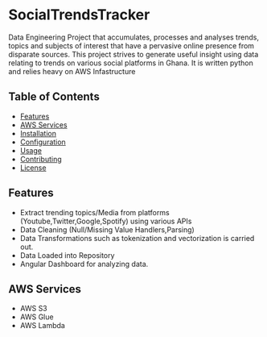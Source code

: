 # SocialTrendsTracker
  Data Engineering Project that accumulates, processes and analyses trends, topics and subjects of interest that have a pervasive online presence from disparate sources. This project strives to generate useful insight using data relating to trends on various social platforms in Ghana. It is written python and relies heavy on 
  AWS Infastructure

## Table of Contents
- [Features](#features)
- [AWS Services](#aws-services)
- [Installation](#installation)
- [Configuration](#configuration)
- [Usage](#usage)
- [Contributing](#contributing)
- [License](#license)

## Features

- Extract trending topics/Media from platforms (Youtube,Twitter,Google,Spotify) using various APIs
- Data Cleaning (Null/Missing Value Handlers,Parsing)
- Data Transformations such as tokenization and vectorization is carried out.
- Data Loaded into Repository
- Angular Dashboard for analyzing data.

## AWS Services
- AWS S3
- AWS Glue
- AWS Lambda
